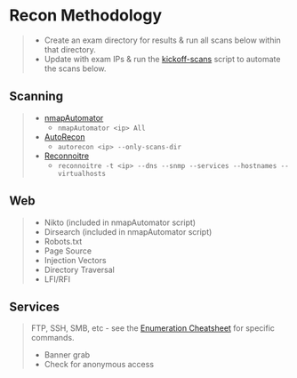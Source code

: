 # Recon Methodology

> - Create an exam directory for results & run all scans below within that directory.
> - Update with exam IPs & run the [kickoff-scans](../Scripts/1-Recon/kickoff-scans.sh) script to automate the scans below.

## Scanning

> - [nmapAutomator](../Scripts/nmapAutomator.sh)
>   - `nmapAutomator <ip> All`
> - [AutoRecon](https://github.com/Tib3rius/AutoRecon)
>   - `autorecon <ip> --only-scans-dir`
> - [Reconnoitre](https://github.com/codingo/Reconnoitre)
>   - `reconnoitre -t <ip> --dns --snmp --services --hostnames --virtualhosts`

## Web

> - Nikto (included in nmapAutomator script)
> - Dirsearch (included in nmapAutomator script)
> - Robots.txt
> - Page Source
> - Injection Vectors
> - Directory Traversal
> - LFI/RFI

## Services

> FTP, SSH, SMB, etc - see the [Enumeration Cheatsheet](../Cheatsheets/Enumeration/README.md) for specific commands.
>
> - Banner grab
> - Check for anonymous access
